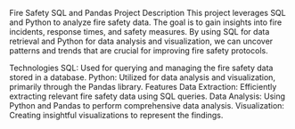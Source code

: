 Fire Safety SQL and Pandas Project
Description
This project leverages SQL and Python to analyze fire safety data. The goal is to gain insights into fire incidents, response times, and safety measures. By using SQL for data retrieval and Python for data analysis and visualization, we can uncover patterns and trends that are crucial for improving fire safety protocols.

Technologies
SQL: Used for querying and managing the fire safety data stored in a database.
Python: Utilized for data analysis and visualization, primarily through the Pandas library.
Features
Data Extraction: Efficiently extracting relevant fire safety data using SQL queries.
Data Analysis: Using Python and Pandas to perform comprehensive data analysis.
Visualization: Creating insightful visualizations to represent the findings.
